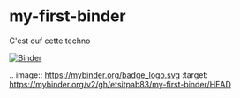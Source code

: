 # my-first-binder
C'est ouf cette techno

[![Binder](https://mybinder.org/badge_logo.svg)](https://mybinder.org/v2/gh/etsitpab83/my-first-binder/HEAD)

.. image:: https://mybinder.org/badge_logo.svg
 :target: https://mybinder.org/v2/gh/etsitpab83/my-first-binder/HEAD
